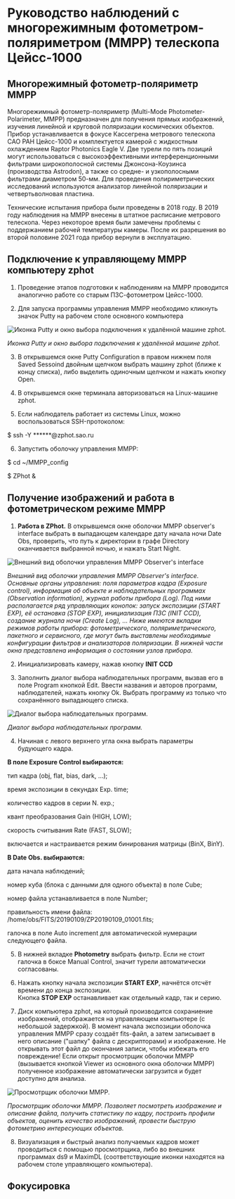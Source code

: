 # Руководство наблюдений с многорежимным фотометром-поляриметром (MMPP) телескопа Цейсс-1000

## Многорежимный фотометр-поляриметр MMPP

Многорежимный фотометр-поляриметр (Multi-Mode Photometer-Polarimeter, MMPP) 
предназначен для получения прямых изображений, изучения линейной и круговой поляризации космических объектов.
Прибор устанавливается в фокусе Кассегрена метрового телескопа САО РАН Цейсс-1000
и комплектуется камерой с жидкостным охлаждением Raptor Photonics Eagle V. 
Две турели по пять позиций могут использоваться с высокоэффективными интерференционными фильтрами 
широкополосной системы Джонсона-Коузинса (производства Astrodon),
а также со средне- и узкополосными фильтрами диаметром 50-мм.
Для проведения полириметрических исследований используются анализатор линейной поляризации и четвертьволновая пластина.

Технические испытания прибора были проведены в 2018 году. 
В 2019 году наблюдения на MMPP внесены в штатное расписание метрового телескопа.
Через некоторое время были замечены проблемы с поддержанием рабочей температуры камеры.
После их разрешения во второй половине 2021 года прибор вернули в эксплуатацию.

## Подключение к управляющему MMPP компьютеру zphot

1. Проведение этапов подготовки к наблюдениям на MMPP проводится аналогично работе со старым ПЗС-фотометром Цейсс-1000.

2. Для запуска программы управления MMPP необходимо кликнуть значок Putty на рабочем столе основного компьютера 

![Иконка Putty и окно выбора подключения к удалённой машине zphot.](pic/putty_cr.jpg)

*Иконка Putty и окно выбора подключения к удалённой машине zphot.*


3. В открывшемся окне Putty Configuration в правом нижнем поля Saved Sessoind 
 двойным щелчком выбрать машину zphot (ближе к концу списка), либо выделить одиночным щелчком и нажать кнопку Open.
 
4. В открывшемся окне терминала авторизоваться на Linux-машине zphot.

5. Если наблюдатель работает из системы Linux, можно воспользоваться SSH-протоколом: 

$ ssh -Y ******@zphot.sao.ru

6. Запустить оболочку управления MMPP:

  $ cd ~/MMPP_config

  $ ZPhot &

## Получение изображений и работа в фотометрическом режиме MMPP

1. **Работа в ZPhot.**  В открывшемся окне оболочки MMPP observer's interface 
  выбрать в выпадающем календаре дату начала ночи Date Obs, проверить, 
  что путь к директории в графе Directory оканчивается выбранной ночью, 
  и нажать Start Night.

![Внешний вид оболочки управления MMPP Observer's interface](pic/MMPP_face.png)

*Внешний вид оболочки управления MMPP Observer's interface. Основные органы управления: поля параметров кадра (Exposure сontrol), информация об объекте и наблюдательных программах (Observation information), журнал работы прибора (Log). Под ними располагается ряд управляющих конопок: запуск экспозиции (START EXP), её остановка (STOP EXP), инициализация ПЗС (INIT CCD), создание журнала ночи (Create Log), ... Ниже имеются вкладки режимов работы прибора: фотометрического, поляриметрического, пакетного и сервисного, где могут быть выставлены необходимые конфигурации фильтров и анализаторов поляризации. В нижней части окна представлена информация о состоянии узлов прибора.*

2. Инициализировать камеру, нажав кнопку **INIT CCD**

3. Заполнить диалог выбора наблюдательных программ, вызвав его в поле Program кнопкой Edit. 
  Ввести названия и авторов программ, наблюдателей, нажать кнопку Ok.
  Выбрать программу из только что сохранённого выпадающего списка.
  
![Диалог выбора наблюдательных программ.](pic/exp3_edit.jpg)

*Диалог выбора наблюдательных программ.*

4. Начиная с левого верхнего угла окна выбрать параметры будующего кадра.

**В поле Exposure Control выбираются:**

   тип кадра (obj, flat, bias, dark, ...);
   
   время экспозиции в секундах Exp. time;
   
   количество кадров в серии N. exp.;
   
   квант преобразования Gain (HIGH, LOW);
   
   скорость считывания Rate (FAST, SLOW);  
   
   включается и настраивается режим бинирования матрицы (BinX, BinY).  

**В Date Obs. выбираются:**

дата начала наблюдений;

номер куба (блока с данными для одного объекта) в поле Cube;    

номер файла устанавливается в поле Number;

правильность имени файла: /home/obs/FITS/20190109/ZP20190109_01001.fits;

галочка в поле Auto increment для автоматической нумерации следующего файла.

5. В нижней вкладке **Photometry** выбрать фильтр. 
Если не стоит галочка в боксе Manual Control, значит турели автоматически согласованы.


6. Нажать кнопку начала экспозиции **START EXP**, начнётся отсчёт времени до конца экспозиции.  
  Кнопка **STOP EXP** останавливает как отдельный кадр, так и серию.


7. Диск компьютера zphot, на который производится сохраниение изображений, отображается на управляющем компьютере (с небольшой задержкой). В момент начала экспозиции оболочка управления MMPP сразу создаёт fits-файл, а затем записывает в него описание ("шапку" файла с дескрипторами) и изображение. Не открывать этот файл до окончания записи, чтобы избежать его повреждение! Если открыт просмотрщик оболочки MMPP (вызывается кнопкой Viewer из основного окна оболочки MMPP) полученное изображение автоматически загрузится и будет доступно для анализа.


![Просмотрщик оболочки MMPP.](pic/viewer.png)

*Просмотрщик оболочки MMPP. Позволяет посмотреть изображение и описание файла, получить статистику по кадру, построить профили объектов, оценить качество изображений, провести быструю фотометрию интересующих объектов.*

8. Визуализация и быстрый анализ получаемых кадров может проводиться с помощью просмотрщика, либо во внешних программах ds9 и MaximDL (соответствующие иконки находятся на рабочем столе управляющего компьютера).

## Фокусировка